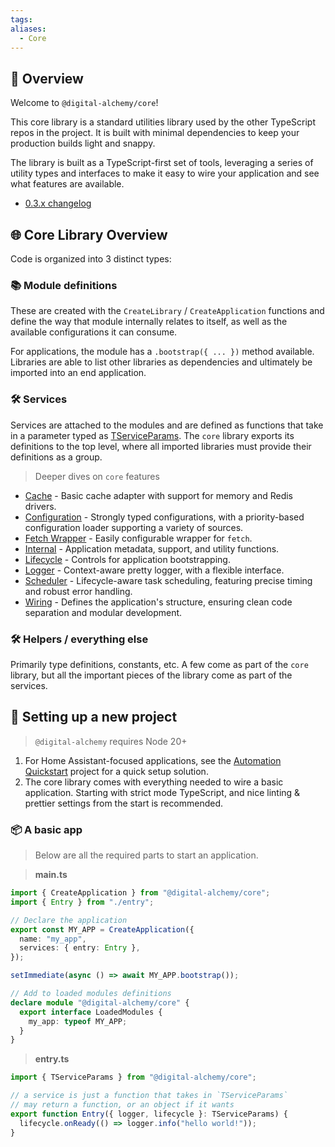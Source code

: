 ```yaml
---
tags:
aliases:
  - Core
---
```

## 📘 Overview

Welcome to `@digital-alchemy/core`!

This core library is a standard utilities library used by the other TypeScript repos in the project. It is built with minimal dependencies to keep your production builds light and snappy.

The library is built as a TypeScript-first set of tools, leveraging a series of utility types and interfaces to make it easy to wire your application and see what features are available.

- [0.3.x changelog](/core/changelog/0.3.x)

## 🌐 Core Library Overview

Code is organized into 3 distinct types:

### 📚 Module definitions

These are created with the `CreateLibrary` / `CreateApplication` functions and define the way that module internally relates to itself, as well as the available configurations it can consume.

For applications, the module has a `.bootstrap({ ... })` method available. Libraries are able to list other libraries as dependencies and ultimately be imported into an end application.

### 🛠 Services

Services are attached to the modules and are defined as functions that take in a parameter typed as [TServiceParams](/core/exports/TServiceParams). The `core` library exports its definitions to the top level, where all imported libraries must provide their definitions as a group.

> Deeper dives on `core` features

 - [Cache](/core/cache) - Basic cache adapter with support for memory and Redis drivers.
 - [Configuration](/core/configuration) - Strongly typed configurations, with a priority-based configuration loader supporting a variety of sources.
 - [Fetch Wrapper](/core/fetch) - Easily configurable wrapper for `fetch`.
 - [Internal](/core/internal) - Application metadata, support, and utility functions.
 - [Lifecycle](/core/lifecycle) - Controls for application bootstrapping.
 - [Logger](/core/logger) - Context-aware pretty logger, with a flexible interface.
 - [Scheduler](/core/scheduler) - Lifecycle-aware task scheduling, featuring precise timing and robust error handling.
 - [Wiring](/core/wiring) - Defines the application's structure, ensuring clean code separation and modular development.

### 🛠 Helpers / everything else

Primarily type definitions, constants, etc. A few come as part of the `core` library, but all the important pieces of the library come as part of the services.

## 🚀 Setting up a new project

> `@digital-alchemy` requires Node 20+

1. For Home Assistant-focused applications, see the [Automation Quickstart](/quickstart/automation) project for a quick setup solution.
2. The core library comes with everything needed to wire a basic application. Starting with strict mode TypeScript, and nice linting & prettier settings from the start is recommended.


### 📦 A basic app

> Below are all the required parts to start an application.

> **main.ts**
```typescript
import { CreateApplication } from "@digital-alchemy/core";
import { Entry } from "./entry";

// Declare the application
export const MY_APP = CreateApplication({
  name: "my_app",
  services: { entry: Entry },
});

setImmediate(async () => await MY_APP.bootstrap());

// Add to loaded modules definitions
declare module "@digital-alchemy/core" {
  export interface LoadedModules {
    my_app: typeof MY_APP;
  }
}
```
> **entry.ts**
```typescript
import { TServiceParams } from "@digital-alchemy/core";

// a service is just a function that takes in `TServiceParams`
// may return a function, or an object if it wants
export function Entry({ logger, lifecycle }: TServiceParams) {
  lifecycle.onReady(() => logger.info("hello world!"));
}
```
